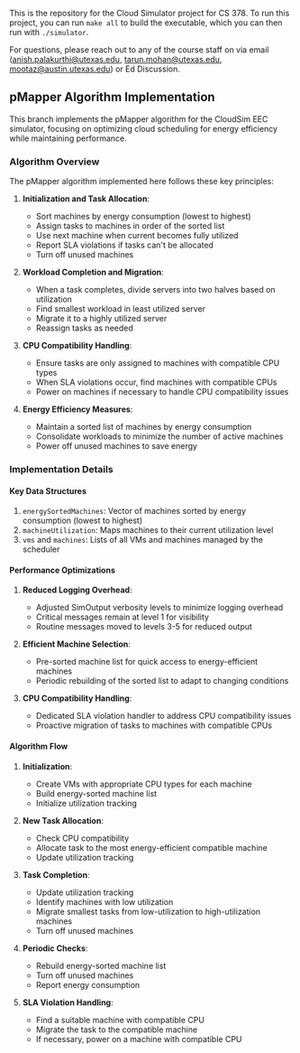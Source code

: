 This is the repository for the Cloud Simulator project for CS 378. To run this project, you can run `make all` to build the executable, which you can then run with `./simulator`.

For questions, please reach out to any of the course staff on via email (anish.palakurthi@utexas.edu, tarun.mohan@utexas.edu, mootaz@austin.utexas.edu) or Ed Discussion.

## pMapper Algorithm Implementation

This branch implements the pMapper algorithm for the CloudSim EEC simulator, focusing on optimizing cloud scheduling for energy efficiency while maintaining performance.

### Algorithm Overview

The pMapper algorithm implemented here follows these key principles:

1. **Initialization and Task Allocation**:
   - Sort machines by energy consumption (lowest to highest)
   - Assign tasks to machines in order of the sorted list
   - Use next machine when current becomes fully utilized
   - Report SLA violations if tasks can't be allocated
   - Turn off unused machines

2. **Workload Completion and Migration**:
   - When a task completes, divide servers into two halves based on utilization
   - Find smallest workload in least utilized server
   - Migrate it to a highly utilized server
   - Reassign tasks as needed

3. **CPU Compatibility Handling**:
   - Ensure tasks are only assigned to machines with compatible CPU types
   - When SLA violations occur, find machines with compatible CPUs
   - Power on machines if necessary to handle CPU compatibility issues

4. **Energy Efficiency Measures**:
   - Maintain a sorted list of machines by energy consumption
   - Consolidate workloads to minimize the number of active machines
   - Power off unused machines to save energy

### Implementation Details

#### Key Data Structures

1. `energySortedMachines`: Vector of machines sorted by energy consumption (lowest to highest)
2. `machineUtilization`: Maps machines to their current utilization level
3. `vms` and `machines`: Lists of all VMs and machines managed by the scheduler

#### Performance Optimizations

1. **Reduced Logging Overhead**:
   - Adjusted SimOutput verbosity levels to minimize logging overhead
   - Critical messages remain at level 1 for visibility
   - Routine messages moved to levels 3-5 for reduced output

2. **Efficient Machine Selection**:
   - Pre-sorted machine list for quick access to energy-efficient machines
   - Periodic rebuilding of the sorted list to adapt to changing conditions

3. **CPU Compatibility Handling**:
   - Dedicated SLA violation handler to address CPU compatibility issues
   - Proactive migration of tasks to machines with compatible CPUs

#### Algorithm Flow

1. **Initialization**:
   - Create VMs with appropriate CPU types for each machine
   - Build energy-sorted machine list
   - Initialize utilization tracking

2. **New Task Allocation**:
   - Check CPU compatibility
   - Allocate task to the most energy-efficient compatible machine
   - Update utilization tracking

3. **Task Completion**:
   - Update utilization tracking
   - Identify machines with low utilization
   - Migrate smallest tasks from low-utilization to high-utilization machines
   - Turn off unused machines

4. **Periodic Checks**:
   - Rebuild energy-sorted machine list
   - Turn off unused machines
   - Report energy consumption

5. **SLA Violation Handling**:
   - Find a suitable machine with compatible CPU
   - Migrate the task to the compatible machine
   - If necessary, power on a machine with compatible CPU
